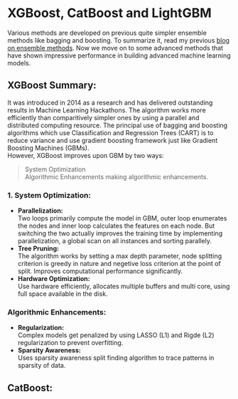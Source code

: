 # XGBoost, CatBoost and LightGBM
Various methods are developed on previous quite simpler ensemble methods like bagging and boosting. To summarize it, read my previous [blog on ensemble methods](https://github.com/SiddheshInamdar/MyLearningsAndNotes/blob/master/LearnedConceptsSummaries/Ensembles%20Summary.md).
Now we move on to some advanced methods that have shown impressive performance in building advanced machine learning models.
## XGBoost Summary: 
It was introduced in 2014 as a research and has delivered outstanding results in Machine Learning Hackathons. The algorithm works more efficiently than comparitively simpler ones by using a parallel and distributed computing resource. The principal use of bagging and boosting algorithms which use Classification and Regression Trees (CART) is to reduce variance and use gradient boosting framework just like Gradient Boosting Machines (GBMs).  
However, XGBoost improves upon GBM by two ways:
> System Optimization  
> Algorithmic Enhancements 
making algorithmic enhancements.
### 1. System Optimization:
 - **Parallelization:**  
 Two loops primarily compute the model in GBM, outer loop enumerates the nodes and inner loop calculates the features on each node. But switching the two actually improves the training time by implementing parallelization, a global scan on all instances and sorting parallely.  
 - **Tree Pruning:**  
 The algorithm works by setting a max depth parameter, node splitting criterion is greedy in nature and negetive loss criterion at the point of split. Improves computational performance significantly.
 - **Hardware Optimization:**  
 Use hardware efficiently, allocates multiple buffers and multi core, using full space available in the disk.
 ### Algorithmic Enhancements:
 - **Regularization:**  
 Complex models get penalized by using LASSO (L1) and Rigde (L2) regularization to prevent overfitting.
 - **Sparsity Awareness:**  
Uses sparsity awareness split finding algorithm to trace patterns in sparsity of data.

## CatBoost:


  


